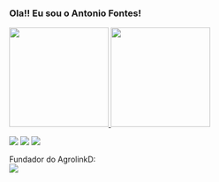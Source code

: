 ### Ola!! Eu sou o Antonio Fontes!

<div>
<a href="https://beacons.ai/rafaballerini">
<img height="180em" src="https://github-readme-stats.vercel.app/api?username=AntonioFontess&show_icons=true&theme=dracula&include_all_commits=true&count_private=true"/>
<img height="180em" src="https://github-readme-stats.vercel.app/api/top-langs/?username=AntonioFontess&layout=compact&langs_count=16&theme=dracula"/>
  
<div>
  
  <a href="https://instagram.com/antoniofontess" target="_blank"><img src="https://img.shields.io/badge/-Instagram-%23E4405F?style=for-the-badge&logo=instagram&logoColor=white" target="_blank"></a>
  <a href = "mailto:antoniomfontes33@gmail.com"><img src="https://img.shields.io/badge/-Gmail-%23333?style=for-the-badge&logo=gmail&logoColor=white" target="_blank"></a>
  <a href="https://www.linkedin.com/in/antonio-fontes-15a1482b6/" target="_blank"><img src="https://img.shields.io/badge/-LinkedIn-%230077B5?style=for-the-badge&logo=linkedin&logoColor=white" target="_blank"></a> 
</div>

Fundador do AgrolinkD:  
<a href="https://agrolinkd.com/" target="_blank">
  <img src="https://img.shields.io/badge/-AgrolinkD-%2300A650?style=for-the-badge&logo=internet-explorer&logoColor=white" target="_blank">
</a>


